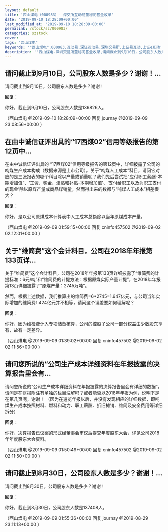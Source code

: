 ```yaml
---
layout: default
title: '西山煤电（000983）- 深交所互动易董秘问答全收录'
date: "2019-09-10 18:28:09+00:00"
last_modified_at: "2019-09-10 18:28:09+00:00"
permalink: /stock/sz/000983/
categories: szstock
cover: 
tags: "西山煤电"
keywords: '"西山煤电",000983,互动易,深证互动易,深圳交易所,上证易互动,上证e互动'
description: '"西山煤电-深圳交易所董秘问答全收录,请问截止到9月10日，公司股东人数是多少？谢谢！"'
---
```


## 请问截止到9月10日，公司股东人数是多少？谢谢！...

请问截止到9月10日，公司股东人数是多少？谢谢！

**回复**：

你好，截止到9月10日，公司股东人数是136826人。 

（西山煤电  @2019-09-10 18:28:09+00:00 回复 journay  @2019-09-09 23:08:56+00:00 ）

## 在由中诚信证评出具的“17西煤02”信用等级报告的第12页中...

在由中诚信证评出具的 “17西煤02”信用等级报告的第12页中，详细披露了公司的吨煤生产成本构成（数据来源是上市公司）。关于“吨煤人工成本”科目，请问它对应的是三张报表的哪个科目除以产量或销量呢？我们先后尝试把“应付职工薪酬-本期增加值”、‘工资、奖金、津贴和补贴-本期增加值’、‘支付给职工以及为职工支付的现金’除以原煤产量或商品煤销量，然而得出来的数都与“吨煤人工成本”相差很大？

**回复**：

你好，是以公司原煤成本计算表中人工成本总额除以当年原煤成本产量。 

（西山煤电  @2019-09-09 01:59:15+00:00 回复 cninfo457502  @2019-09-02 02:12:01+00:00 ）

## 关于“维简费”这个会计科目，公司在2018年年报第133页详...

关于“维简费”这个会计科目，公司在2018年年报第133页详细披露了“维简费的计提标准：6元/吨”和“维简费的计提方法：根据原煤实际产量计提”，在2018年年报第13页详细披露了“原煤产量：2745万吨”。

然而，根据上述数据，我们推算出的维简费=6*2745=1.647亿元，与公司当年实际增加的维简费1.424亿元并不相等，请问这个误差要如何理解呢？

**回复**：

你好，因为维检费计入专项储备核算，公司的控股子公司一部分权益由少数股东享有，故有一定差异。 

（西山煤电  @2019-09-09 01:39:02+00:00 回复 cninfo457502  @2019-09-02 02:11:56+00:00 ）

## 请问您所说的“公司生产成本详细资料在年报披露的决算报告里会有...

请问您所说的“公司生产成本详细资料在年报披露的决算报告里会有详细的数据”，请问是在财报附注有单独的栏目注解吗？或者能否以2018年年报为例，说明下是在第几页呢，谢谢！
（因为在遍览年报以后，并没有发现相应的详细数据，即吨煤生产成本按照材料、燃料和动力、职工薪酬、折旧摊销、维简及安全费用等详细拆分）

**回复**：

你好，决算报告已议案的形式经董事会审议后提交年度股东大会，详见公司2018年年度股东大会资料。 

（西山煤电  @2019-09-09 01:50:49+00:00 回复 cninfo457502  @2019-09-02 02:11:50+00:00 ）

## 请问截止到8月30日，公司股东人数是多少？谢谢！...

请问截止到8月30日，公司股东人数是多少？谢谢！

**回复**：

你好，截止到8月30日，公司股东人数是137408人。 

（西山煤电  @2019-09-09 01:55:36+00:00 回复 journay  @2019-08-29 23:11:13+00:00 ）

